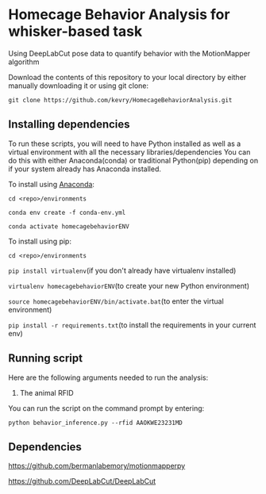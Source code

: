 # Homecage Behavior Analysis for whisker-based task
Using DeepLabCut pose data to quantify behavior with the MotionMapper algorithm

Download the contents of this repository to your local directory by either manually downloading it or using git clone:

`git clone https://github.com/kevry/HomecageBehaviorAnalysis.git`

## Installing dependencies
To run these scripts, you will need to have Python installed as well as a virtual environment with all the necessary libraries/dependencies You can do this with either Anaconda(conda) or traditional Python(pip) depending on if your system already has Anaconda installed. 

To install using [Anaconda](https://docs.anaconda.com/free/anaconda/install/windows/):

`cd <repo>/environments`

`conda env create -f conda-env.yml`

`conda activate homecagebehaviorENV`

To install using pip:

`cd <repo>/environments`

`pip install virtualenv`(if you don't already have virtualenv installed)

`virtualenv homecagebehaviorENV`(to create your new Python environment)

`source homecagebehaviorENV/bin/activate.bat`(to enter the virtual environment)

`pip install -r requirements.txt`(to install the requirements in your current env)


## Running script
Here are the following arguments needed to run the analysis:
1. The animal RFID

You can run the script on the command prompt by entering:

`python behavior_inference.py --rfid AAOKWE23231MD`

## Dependencies
https://github.com/bermanlabemory/motionmapperpy

https://github.com/DeepLabCut/DeepLabCut
